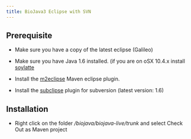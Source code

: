 ```yaml
---
title: BioJava3 Eclipse with SVN
---
```


Prerequisite
------------

-   Make sure you have a copy of the latest eclipse (Galileo)

<!-- -->

-   Make sure you have Java 1.6 installed. (if you are on oSX 10.4.x
    install [soylatte](http://landonf.bikemonkey.org/static/soylatte/)

<!-- -->

-   Install the [m2eclipse](http://m2eclipse.sonatype.org/) Maven
    eclipse plugin.

<!-- -->

-   Install the [subclipse](http://subclipse.tigris.org/) plugin for
    subversion (latest version: 1.6)

Installation
------------

-   Right click on the folder <i>/biojava/biojava-live/trunk</i> and
    select Check Out as Maven project

